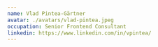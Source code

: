 ```yaml
---
name: Vlad Pintea-Gärtner
avatar: ./avatars/vlad-pintea.jpeg
occupation: Senior Frontend Consultant
linkedin: https://www.linkedin.com/in/vpintea/
---
```

